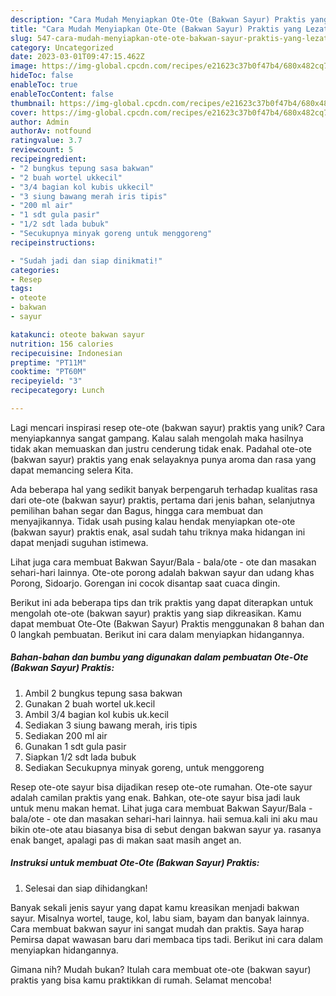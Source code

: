 ```yaml
---
description: "Cara Mudah Menyiapkan Ote-Ote (Bakwan Sayur) Praktis yang Lezat Sekali"
title: "Cara Mudah Menyiapkan Ote-Ote (Bakwan Sayur) Praktis yang Lezat Sekali"
slug: 547-cara-mudah-menyiapkan-ote-ote-bakwan-sayur-praktis-yang-lezat-sekali
category: Uncategorized
date: 2023-03-01T09:47:15.462Z
image: https://img-global.cpcdn.com/recipes/e21623c37b0f47b4/680x482cq70/ote-ote-bakwan-sayur-praktis-foto-resep-utama.jpg
hideToc: false
enableToc: true
enableTocContent: false
thumbnail: https://img-global.cpcdn.com/recipes/e21623c37b0f47b4/680x482cq70/ote-ote-bakwan-sayur-praktis-foto-resep-utama.jpg
cover: https://img-global.cpcdn.com/recipes/e21623c37b0f47b4/680x482cq70/ote-ote-bakwan-sayur-praktis-foto-resep-utama.jpg
author: Admin
authorAv: notfound
ratingvalue: 3.7
reviewcount: 5
recipeingredient:
- "2 bungkus tepung sasa bakwan"
- "2 buah wortel ukkecil"
- "3/4 bagian kol kubis ukkecil"
- "3 siung bawang merah iris tipis"
- "200 ml air"
- "1 sdt gula pasir"
- "1/2 sdt lada bubuk"
- "Secukupnya minyak goreng untuk menggoreng"
recipeinstructions:

- "Sudah jadi dan siap dinikmati!"
categories:
- Resep
tags:
- oteote
- bakwan
- sayur

katakunci: oteote bakwan sayur 
nutrition: 156 calories
recipecuisine: Indonesian
preptime: "PT11M"
cooktime: "PT60M"
recipeyield: "3"
recipecategory: Lunch

---
```





Lagi mencari inspirasi resep ote-ote (bakwan sayur) praktis yang unik? Cara menyiapkannya sangat gampang. Kalau salah mengolah maka hasilnya tidak akan memuaskan dan justru cenderung tidak enak. Padahal ote-ote (bakwan sayur) praktis yang enak selayaknya punya aroma dan rasa yang dapat memancing selera Kita.





Ada beberapa hal yang sedikit banyak berpengaruh terhadap kualitas rasa dari ote-ote (bakwan sayur) praktis, pertama dari jenis bahan, selanjutnya pemilihan bahan segar dan Bagus, hingga cara membuat dan menyajikannya. Tidak usah pusing kalau hendak menyiapkan ote-ote (bakwan sayur) praktis enak,      asal sudah tahu triknya maka hidangan ini dapat menjadi suguhan istimewa.














Lihat juga cara membuat Bakwan Sayur/Bala - bala/ote - ote dan masakan sehari-hari lainnya. Ote-ote porong adalah bakwan sayur dan udang khas Porong, Sidoarjo. Gorengan ini cocok disantap saat cuaca dingin.






Berikut ini ada beberapa tips dan trik praktis yang dapat diterapkan untuk mengolah ote-ote (bakwan sayur) praktis yang siap dikreasikan. Kamu dapat membuat Ote-Ote (Bakwan Sayur) Praktis menggunakan 8 bahan dan 0 langkah pembuatan. Berikut ini cara dalam menyiapkan hidangannya.

<!--inarticleads1-->

##### Bahan-bahan dan bumbu yang digunakan dalam pembuatan Ote-Ote (Bakwan Sayur) Praktis:

1. Ambil 2 bungkus tepung sasa bakwan
1. Gunakan 2 buah wortel uk.kecil
1. Ambil 3/4 bagian kol kubis uk.kecil
1. Sediakan 3 siung bawang merah, iris tipis
1. Sediakan 200 ml air
1. Gunakan 1 sdt gula pasir
1. Siapkan 1/2 sdt lada bubuk
1. Sediakan Secukupnya minyak goreng, untuk menggoreng


Resep ote-ote sayur bisa dijadikan resep ote-ote rumahan. Ote-ote sayur adalah camilan praktis yang enak. Bahkan, ote-ote sayur bisa jadi lauk untuk menu makan hemat. Lihat juga cara membuat Bakwan Sayur/Bala - bala/ote - ote dan masakan sehari-hari lainnya. haii semua.kali ini aku mau bikin ote-ote atau biasanya bisa di sebut dengan bakwan sayur ya. rasanya enak banget, apalagi pas di makan saat masih anget an. 

<!--inarticleads2-->

##### Instruksi untuk membuat Ote-Ote (Bakwan Sayur) Praktis:


1. Selesai dan siap dihidangkan!

Banyak sekali jenis sayur yang dapat kamu kreasikan menjadi bakwan sayur. Misalnya wortel, tauge, kol, labu siam, bayam dan banyak lainnya. Cara membuat bakwan sayur ini sangat mudah dan praktis. Saya harap Pemirsa dapat wawasan baru dari membaca tips tadi. Berikut ini cara dalam menyiapkan hidangannya. 

Gimana nih? Mudah bukan? Itulah cara membuat ote-ote (bakwan sayur) praktis yang bisa kamu praktikkan di rumah. Selamat mencoba!
